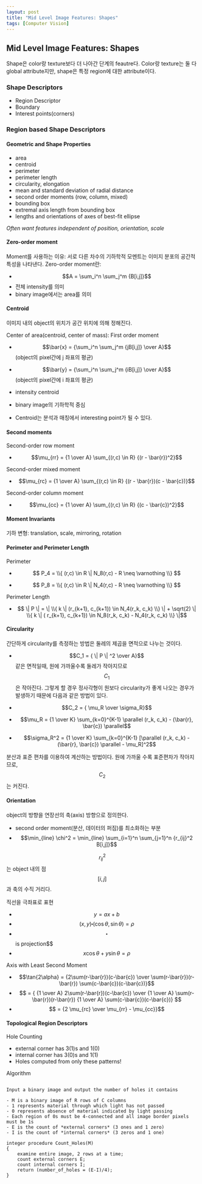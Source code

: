 ```yaml
---
layout: post
title: "Mid Level Image Features: Shapes"
tags: [Computer Vision]
---
```


## Mid Level Image Features: Shapes 
Shape은 color랑 texture보다 더 나아간 단계의 feautre다. Color랑 texture는 둘 다 global attribute지만, shape은 특정 region에 대한 attribute이다. 

### Shape Descriptors
- Region Descriptor
- Boundary
- Interest points(corners)

### Region based Shape Descriptors 
#### Geometric and Shape Properties 
- area
- centroid
- perimeter
- perimeter length
- circularity, elongation
- mean and standard deviation of radial distance
- second order moments (row, column, mixed)
- bounding box
- extremal axis length from bounding box
- lengths and orientations of axes of best-fit ellipse

*Often want features independent of position, orientation, scale* 

#### Zero-order moment
Moment를 사용하는 이유: 
서로 다른 차수의 기하학적 모멘트는 이미지 분포의 공간적 특성을 나타낸다.
Zero-order moment란: 
- $$A = \sum_i^n \sum_j^m {B[i,j]}$$
- 전체 intensity를 의미
- binary image에서는 area를 의미

#### Centroid 
이미지 내의 object의 위치가 공간 위치에 의해 정해진다.

Center of area(centroid, center of mass): First order moment

- $$\bar{x} = {\sum_i^n \sum_j^m {jB[i,j]} \over A}$$ (object의 pixel간에 j 좌표의 평균)
- $$\bar{y} = {\sum_i^n \sum_j^m {iB[i,j]} \over A}$$ (object의 pixel간에 i 좌표의 평균)

- intensity centroid 
- binary image의 기하학적 중심
- Centroid는 분석과 매칭에서 interesting point가 될 수 있다.

#### Second moments

Second-order row moment
- $$\mu_{rr} = {1 \over A} \sum_{(r,c) \in R}  {(r - \bar{r})^2}$$ 

Second-order mixed moment
- $$\mu_{rc} = {1 \over A} \sum_{(r,c) \in R}  {(r - \bar{r})(c - \bar{c})}$$ 

Second-order column moment
- $$\mu_{cc} = {1 \over A} \sum_{(r,c) \in R}  {(c - \bar{c})^2}$$

#### Moment Invariants
기하 변형: translation, scale, mirroring, rotation

#### Perimeter and Perimeter Length

Perimeter

- $$ P_4 = \\{ (r,c) \in R \| N_8(r,c) - R \neq \varnothing \\} $$

- $$ P_8 = \\{ (r,c) \in R \| N_4(r,c) - R \neq \varnothing \\} $$

Perimeter Length
- $$ \| P \| = \| \\{ k \| (r_{k+1}, c_{k+1}) \in N_4(r_k, c_k) \\} \| + \sqrt(2) \| \\{ k \| ( r_{k+1}, c_{k+1}) \in N_8(r_k, c_k) - N_4(r_k, c_k) \\} \|$$

#### Circularity
간단하게 circularity를 측정하는 방법은 둘레의 제곱을 면적으로 나누는 것이다. 
- $$C_1 = { \| P \| ^2 \over A}$$
같은 면적일때, 원에 가까울수록 둘레가 작아지므로 $$C_1$$은 작아진다. 
그렇게 할 경우 정사각형이 원보다 circularity가 좋게 나오는 경우가 발생하기 때문에 다음과 같은 방법이 있다.

- $$C_2 = { \mu_R \over \sigma_R}$$
- $$\mu_R = {1 \over K} \sum_{k=0}^{K-1} \parallel (r_k, c_k) - (\bar{r}, \bar{c}) \parallel$$
- $$\sigma_R^2 = {1 \over K} \sum_{k=0}^{K-1} [\parallel (r_k, c_k) - (\bar{r}, \bar{c}) \parallel - \mu_R]^2$$

분산과 표준 편차를 이용하여 계산하는 방법이다. 원에 가까울 수록 표준편차가 작아지므로, $$C_2$$는 커진다. 

#### Orientation
object의 방향을 연장선의 축(axis) 방향으로 정의한다.
- second order moment(분산, 데이터의 퍼짐)를 최소화하는 부분
- $$\min_{line} \chi^2 = \min_{line} \sum_{i=1}^n \sum_{j=1}^n {r_{ij}^2 B[i,j]}$$


$$r_{ij}^2$$는 object 내의 점 $$[i,j]$$과 축의 수직 거리다. 

직선을 극좌표로 표현
- $$y = ax + b$$
- $$(x,y) \centerdot (\cos{\theta}, \sin{\theta}) = \rho $$
- $$\centerdot$$ is projection$$
- $$x\cos{\theta} + y\sin{\theta}=\rho$$

Axis with Least Second Moment

- $$\tan{2\alpha} = {2\sum(r-\bar{r})(c-\bar{c}) \over \sum(r-\bar{r})(r-\bar{r}) \sum(c-\bar{c})(c-\bar{c})}$$
- $$ = { {1 \over A} 2\sum(r-\bar{r})(c-\bar{c}) \over {1 \over A} \sum(r-\bar{r})(r-\bar{r}) {1 \over A} \sum(c-\bar{c})(c-\bar{c})} $$
- $$ = {2 \mu_{rc} \over \mu_{rr} - \mu_{cc}}$$

#### Topological Region Descriptors
Hole Counting
- external corner has 3(1)s and 1(0)
- internal corner has 3(0)s and 1(1)
- Holes computed from only these patterns!

Algorithm
<pre>
<code>
Input a binary image and output the number of holes it contains 

- M is a binary image of R rows of C columns 
- 1 represents material through which light has not passed
- 0 represents absence of material indicated by light passing 
- Each region of 0s must be 4-connected and all image border pixels must be 1s 
- E is the count of *external corners* (3 ones and 1 zero) 
- I is the count of *internal corners* (3 zeros and 1 one) 

integer procedure Count_Holes(M)
{
    examine entire image, 2 rows at a time;
    count external corners E;
    count internal corners I;
    return (number_of_holes = (E-I)/4);
}
</code>
</pre>